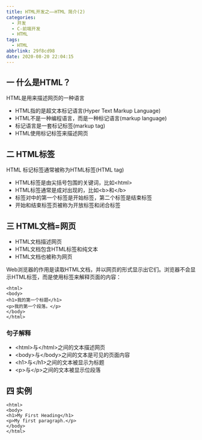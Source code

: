 ```yaml
---
title: HTML开发之——HTML 简介(2)
categories:
  - 开发
  - C-前端开发
  - HTML
tags:
  - HTML
abbrlink: 29f8cd98
date: 2020-08-20 22:04:15
---
```

## 一 什么是HTML？

HTML是用来描述网页的一种语言

* HTML指的是超文本标记语言(Hyper Text Markup Language)
* HTML不是一种编程语言，而是一种标记语言(markup language)
* 标记语言是一套标记标签(markup tag)
* HTML使用标记标签来描述网页

<!--more-->

## 二 HTML标签

HTML 标记标签通常被称为HTML标签(HTML tag)

* HTML标签是由尖括号包围的关键词，比如\<html>
* HTML标签通常是成对出现的，比如\<b>和\</b>
* 标签对中的第一个标签是开始标签，第二个标签是结束标签
* 开始和结束标签页被称为开放标签和闭合标签

## 三 HTML文档=网页

* HTML文档描述网页
* HTML文档包含HTML标签和纯文本
* HTML文档也被称为网页

Web浏览器的作用是读取HTML文档，并以网页的形式显示出它们。浏览器不会显示HTML标签，而是使用标签来解释页面的内容：

```
<html>
<body>
<h1>我的第一个标题</h1>
<p>我的第一个段落。</p>
</body>
</html>
```

### 句子解释

* \<html>与\</html>之间的文本描述网页
* \<body>与\</body>之间的文本是可见的页面内容
* \<h1>与\</h1>之间的文本被显示为标题
* \<p>与\</p>之间的文本被显示位段落

## 四 实例

```
<html>
<body>
<h1>My First Heading</h1>
<p>My first paragraph.</p>
</body>
</html>
```

